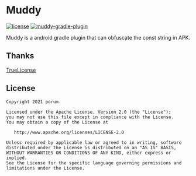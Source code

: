 # Muddy

[![license](https://img.shields.io/badge/license-Apache--2.0-blue.svg)](https://www.apache.org/licenses/LICENSE-2.0)
[![muddy-gradle-plugin](https://img.shields.io/badge/muddy--gradle--plugin-1.1.2-brightgreen.svg)](https://search.maven.org/artifact/io.github.porum/muddy-gradle-plugin/1.1.2/jar)

Muddy is a android gradle plugin that can obfuscate the const string in APK.

## Thanks

[TrueLicense](https://github.com/christian-schlichtherle/truelicense)

## License

```
Copyright 2021 porum.

Licensed under the Apache License, Version 2.0 (the "License");
you may not use this file except in compliance with the License.
You may obtain a copy of the License at

   http://www.apache.org/licenses/LICENSE-2.0

Unless required by applicable law or agreed to in writing, software
distributed under the License is distributed on an "AS IS" BASIS,
WITHOUT WARRANTIES OR CONDITIONS OF ANY KIND, either express or implied.
See the License for the specific language governing permissions and
limitations under the License.
```

